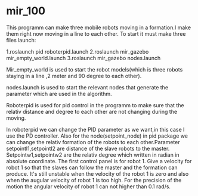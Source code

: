 # mir_100

This programm can make three mobile robots moving in a formation.I make them right now moving in a line to each other.
To start it must make three files launch:


1.roslaunch pid roboterpid.launch
2.roslaunch mir_gazebo mir_empty_world.launch
3.roslaunch mir_gazebo nodes.launch



Mir_empty_world is used to start the robot models(which is three robots staying in a line ,2 meter and 90 degree to each other).


nodes.launch is used to start the relevant nodes that generate the parameter which are used in the algorithm. 


Roboterpid is used for pid control in the programm to make sure that the relativ distance and degree to each other are not changing during the moving.


In roboterpid we can change the PID parameter as we want,in this case I use the PD controller. Also for the node(setpoint_node) in pid package we can change the relativ formation of the robots to each other.Parameter setpointl1,setpointl2 are distance of the slave robots to the master. Setpointw1,setpointw2 are the relativ degree which written in radian in absolute coordinate. 
The first control panel is for robot 1. Give a velocity for robot 1 so that the slaves can follow the master and the formation can produce. It's still unstable when the velocity of the robot 1 is zero and also when the augular velocity of robot 1 is too high. For the precision of the motion the angular velocity of robot 1 can not higher than 0.1 rad/s.
